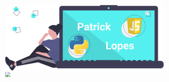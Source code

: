 <img src="patrick_lopes.png" />
<img align="center" src="https://github-readme-stats.vercel.app/api?username=patlopes&theme=dark&show_icons=true" />

